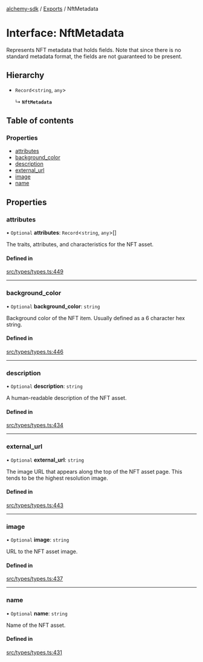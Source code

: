 [alchemy-sdk](../README.md) / [Exports](../modules.md) / NftMetadata

# Interface: NftMetadata

Represents NFT metadata that holds fields. Note that since there is no
standard metadata format, the fields are not guaranteed to be present.

## Hierarchy

- `Record`<`string`, `any`\>

  ↳ **`NftMetadata`**

## Table of contents

### Properties

- [attributes](NftMetadata.md#attributes)
- [background\_color](NftMetadata.md#background_color)
- [description](NftMetadata.md#description)
- [external\_url](NftMetadata.md#external_url)
- [image](NftMetadata.md#image)
- [name](NftMetadata.md#name)

## Properties

### attributes

• `Optional` **attributes**: `Record`<`string`, `any`\>[]

The traits, attributes, and characteristics for the NFT asset.

#### Defined in

[src/types/types.ts:449](https://github.com/alchemyplatform/alchemy-sdk-js/blob/8b1ae5c/src/types/types.ts#L449)

___

### background\_color

• `Optional` **background\_color**: `string`

Background color of the NFT item. Usually defined as a 6 character hex string.

#### Defined in

[src/types/types.ts:446](https://github.com/alchemyplatform/alchemy-sdk-js/blob/8b1ae5c/src/types/types.ts#L446)

___

### description

• `Optional` **description**: `string`

A human-readable description of the NFT asset.

#### Defined in

[src/types/types.ts:434](https://github.com/alchemyplatform/alchemy-sdk-js/blob/8b1ae5c/src/types/types.ts#L434)

___

### external\_url

• `Optional` **external\_url**: `string`

The image URL that appears along the top of the NFT asset page. This tends
to be the highest resolution image.

#### Defined in

[src/types/types.ts:443](https://github.com/alchemyplatform/alchemy-sdk-js/blob/8b1ae5c/src/types/types.ts#L443)

___

### image

• `Optional` **image**: `string`

URL to the NFT asset image.

#### Defined in

[src/types/types.ts:437](https://github.com/alchemyplatform/alchemy-sdk-js/blob/8b1ae5c/src/types/types.ts#L437)

___

### name

• `Optional` **name**: `string`

Name of the NFT asset.

#### Defined in

[src/types/types.ts:431](https://github.com/alchemyplatform/alchemy-sdk-js/blob/8b1ae5c/src/types/types.ts#L431)
